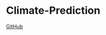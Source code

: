 # Climate-Prediction

[GitHub]([http://github.com](https://github.com/Mario200212/Climate-Prediction/blob/main/Machine_learning_report.pdf))
